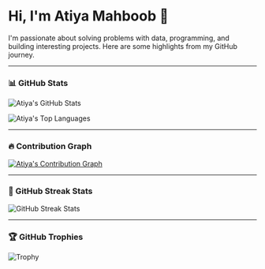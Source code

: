 # Hi, I'm Atiya Mahboob 👋

 I'm passionate about solving problems with data, programming, and building interesting projects. Here are some highlights from my GitHub journey.

---

### 📊 GitHub Stats

![Atiya's GitHub Stats](https://github-readme-stats.vercel.app/api?username=atiya16384&show_icons=true&theme=radical)

![Atiya's Top Languages](https://github-readme-stats.vercel.app/api/top-langs/?username=atiya16384&layout=compact&theme=radical)

---

### 🔥 Contribution Graph

[![Atiya's Contribution Graph](https://github-readme-activity-graph.cyclic.app/graph?username=atiya16384&theme=rogue)](https://github.com/ashutosh00710/github-readme-activity-graph)

---

### 🚀 GitHub Streak Stats

![GitHub Streak Stats](https://github-readme-streak-stats.herokuapp.com/?user=atiya16384&theme=dark)

---

### 🏆 GitHub Trophies

![Trophy](https://github-profile-trophy.vercel.app/?username=atiya16384&theme=onedark)

